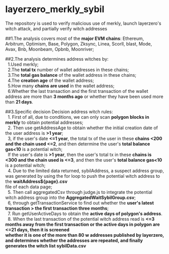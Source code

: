 # layerzero_merkly_sybil
The repository is used to verify malicious use of merkly, launch layerzero's witch attack, and partially verify witch addresses  
  
##1.The analysis covers most of the **major EVM chains**: Ethereum, Arbitrum, Optimism, Base, Polygon, Zksync, Linea, Scorll, blast, Mode, Avax, Bnb, Moonbeam, Opbnb, Moonriver;  
  
##2.The analysis determines address witches by:  
    &nbsp;&nbsp;1.Used merkly;  
    &nbsp;&nbsp;2.The **total tx** number of wallet addresses in these chains;  
    &nbsp;&nbsp;3.The **total gas balance** of the wallet address in these chains;  
    &nbsp;&nbsp;4.The **creation age** of the wallet address;  
    &nbsp;&nbsp;5.How many **chains are used** in the wallet address;  
    &nbsp;&nbsp;6.Whether the last transaction and the first transaction of the wallet address are more than **3 months ago** or whether they have been used more than **21 days**.  
      
##3.Specific decision Decision address witch rules:  
    &nbsp;&nbsp;1. First of all, due to conditions, we can only scan **polygon blocks in merkly** to obtain potential addresses;  
    &nbsp;&nbsp;2. Then use getAddressAge to obtain whether the initial creation date of the user address is **>1 year**;  
    &nbsp;&nbsp;3, if the user's date **<=1 year**, the total tx of the user in these **chains <200 and the chain used <=2**, and then determine the user's **total balance gas<10** is a potential witch;   
    &nbsp;&nbsp;If the user's date is **>1 year**, then the user's total tx in these **chains is <300 and the chain used is <=3**, and then the user's **total balance gas<10** is a potential witch;  
    &nbsp;&nbsp;4. Due to the limited data returned, sybilAddress, a suspect address group, was generated by using the for loop to push the potential witch address to the **waitAddress${page}.csv**   
    file of each data page;  
    &nbsp;&nbsp;5. Then call aggregatedCsv through judge.js to integrate the potential witch address group into the **AggregatedWaitSybilGroup.csv**;  
    &nbsp;&nbsp;6, through getTransactionService to find out whether the **user's latest transaction > the first transaction three months**;  
    &nbsp;&nbsp;7. Run getUserActiveDays to obtain the **active days of polygon's address**.  
    &nbsp;&nbsp;8. When the last transaction of the potential witch address read is **<=3 months away from the first transaction or the active days in polygon are <=21 days, then it is screened  
    whether it is one of the more than 80 w addresses published by layerzero, and determines whether the addresses are repeated, and finally generates the witch list sybilData.csv**   
